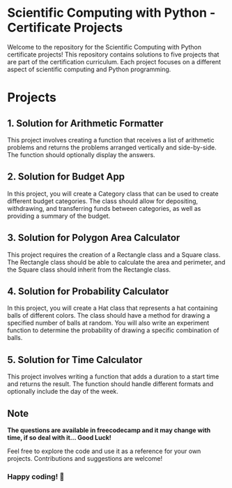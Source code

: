 # Scientific Computing with Python - Certificate Projects
Welcome to the repository for the Scientific Computing with Python certificate projects! This repository contains solutions to five projects that are part of the certification curriculum. Each project focuses on a different aspect of scientific computing and Python programming.

# Projects
## 1. Solution for Arithmetic Formatter
This project involves creating a function that receives a list of arithmetic problems and returns the problems arranged vertically and side-by-side. The function should optionally display the answers.

## 2. Solution for Budget App
In this project, you will create a Category class that can be used to create different budget categories. The class should allow for depositing, withdrawing, and transferring funds between categories, as well as providing a summary of the budget.

## 3. Solution for Polygon Area Calculator
This project requires the creation of a Rectangle class and a Square class. The Rectangle class should be able to calculate the area and perimeter, and the Square class should inherit from the Rectangle class.

## 4. Solution for Probability Calculator
In this project, you will create a Hat class that represents a hat containing balls of different colors. The class should have a method for drawing a specified number of balls at random. You will also write an experiment function to determine the probability of drawing a specific combination of balls.

## 5. Solution for Time Calculator
This project involves writing a function that adds a duration to a start time and returns the result. The function should handle different formats and optionally include the day of the week.

## Note
**The questions are available in freecodecamp and it may change with time, if so deal with it… Good Luck!**

Feel free to explore the code and use it as a reference for your own projects. Contributions and suggestions are welcome!

### Happy coding! 🚀
